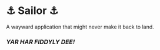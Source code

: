 # ⚓ Sailor ⚓

A wayward application that might never make it back to land.

### _YAR HAR FIDDYLY DEE!_
